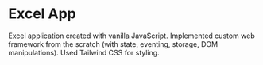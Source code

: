 # Excel App

Excel application created with vanilla JavaScript. Implemented custom web framework from the scratch (with state, eventing, storage, DOM manipulations). Used Tailwind CSS for styling.
